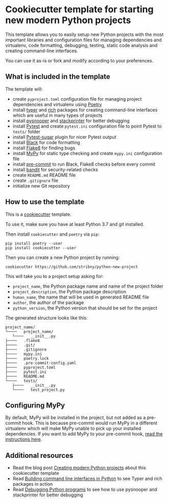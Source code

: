 # Cookiecutter template for starting new modern Python projects

This template allows you to easily setup new Python projects with the most important libraries and configuration files for managing dependencies and virtualenv, code formatting, debugging, testing, static code analysis and creating command-line interfaces.

You can use it as-is or fork and modify according to your preferences.

## What is included in the template

The template will:

- create `pyproject.toml` configuration file for managing project dependencies and virtualenv using [Poetry](https://python-poetry.org/)
- install [typer](https://pypi.org/project/typer/) and [rich](https://pypi.org/project/rich/) packages for creating command-line interfaces which are useful in many types of projects
- install [pysnooper](https://pypi.org/project/PySnooper/) and [stackprinter](https://pypi.org/project/stackprinter/) for better debugging
- install [Pytest](https://docs.pytest.org/en/stable/) and create `pytest.ini` configuration file to point Pytest to `tests/` folder
- install [Pytest-sugar](https://pypi.org/project/pytest-sugar/) plugin for nicer Pytest output
- install [Black](https://black.readthedocs.io/en/stable/) for code formatting
- install [Flake8](https://flake8.pycqa.org/en/latest/) for finding bugs
- install [MyPy](http://mypy-lang.org/) for static type checking and create `mypy.ini` configuration file
- install [pre-commit](https://pre-commit.com/) to run Black, Flake8 checks before every commit
- install [bandit](https://bandit.readthedocs.io/) for security-related checks
- create `README.md` README file
- create `.gitignore` file
- initialize new Git repository


## How to use the template

This is a [cookiecutter](https://cookiecutter.readthedocs.io) template.

To use it, make sure you have at least Python 3.7 and git installed. 

Then install `cookiecutter` and `poetry` via `pip`:

```
pip install poetry --user
pip install cookiecutter --user
```

Then you can create a new Python project by running:

```
cookiecutter https://github.com/stribny/python-new-project
```

This will take you to a project setup asking for:
- `project_name`, the Python package name and name of the project folder
- `project_description`, the Python package description
- `human_name`, the name that will be used in generated README file
- `author`, the author of the package
- `python_version`, the Python version that should be set for the project

The generated structure looks like this:

```
project_name/ 
└────   project_name/ 
   └────   __init__.py  
├────   .flake8  
├────   .git/ 
├────   .gitignore  
├────   mypy.ini  
├────   poetry.lock  
├────   .pre-commit-config.yaml  
├────   pyproject.toml  
├────   pytest.ini  
├────   README.md  
└────   tests/ 
   ├────   __init__.py  
   └────   test_project.py
```

## Configuring MyPy

By default, MyPy will be installed in the project, but not added as a pre-commit hook. This is because
pre-commit would run MyPy in a different virtualenv which will make MyPy unable to pick up your installed 
dependencies. If you want to add MyPy to your pre-commit hook, [read the instructions here](https://github.com/pre-commit/mirrors-mypy).

## Additional resources

- Read the blog post [Creating modern Python projects]() about this cookiecutter template
- Read [Building command line interfaces in Python](https://stribny.name/blog/2020/01/building-command-line-interfaces-in-python) to see Typer and rich packages in action
- Read [Debugging Python programs](https://stribny.name/blog/2019/06/debugging-python-programs) to see how to use pysnooper and stackprinter for better debugging